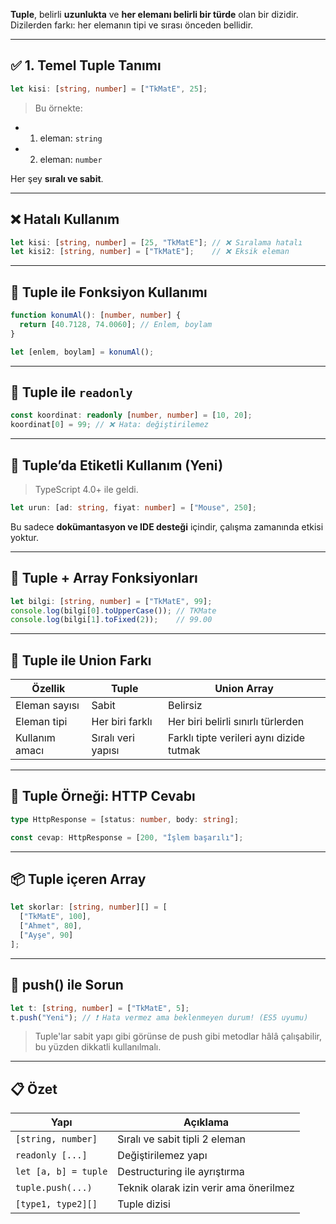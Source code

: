 
**Tuple**, belirli **uzunlukta** ve **her elemanı belirli bir türde** olan bir dizidir. Dizilerden farkı: her elemanın tipi ve sırası önceden bellidir.

---

## ✅ 1. Temel Tuple Tanımı

```ts
let kisi: [string, number] = ["TkMatE", 25];
```

> Bu örnekte:

- 1. eleman: `string`
- 2. eleman: `number`

Her şey **sıralı ve sabit**.

---

## ❌ Hatalı Kullanım

```ts
let kisi: [string, number] = [25, "TkMatE"]; // ❌ Sıralama hatalı
let kisi2: [string, number] = ["TkMatE"];    // ❌ Eksik eleman
```

---

## 🧪 Tuple ile Fonksiyon Kullanımı

```ts
function konumAl(): [number, number] {
  return [40.7128, 74.0060]; // Enlem, boylam
}

let [enlem, boylam] = konumAl();
```

---

## 🧩 Tuple ile `readonly`

```ts
const koordinat: readonly [number, number] = [10, 20];
koordinat[0] = 99; // ❌ Hata: değiştirilemez
```

---

## 📌 Tuple’da Etiketli Kullanım (Yeni)

> TypeScript 4.0+ ile geldi.

```ts
let urun: [ad: string, fiyat: number] = ["Mouse", 250];
```

Bu sadece **dokümantasyon ve IDE desteği** içindir, çalışma zamanında etkisi yoktur.

---

## 🔄 Tuple + Array Fonksiyonları

```ts
let bilgi: [string, number] = ["TkMatE", 99];
console.log(bilgi[0].toUpperCase()); // TKMate
console.log(bilgi[1].toFixed(2));    // 99.00
```

---

## 🧠 Tuple ile Union Farkı

|Özellik|Tuple|Union Array|
|---|---|---|
|Eleman sayısı|Sabit|Belirsiz|
|Eleman tipi|Her biri farklı|Her biri belirli sınırlı türlerden|
|Kullanım amacı|Sıralı veri yapısı|Farklı tipte verileri aynı dizide tutmak|

---

## 🧱 Tuple Örneği: HTTP Cevabı

```ts
type HttpResponse = [status: number, body: string];

const cevap: HttpResponse = [200, "İşlem başarılı"];
```

---

## 📦 Tuple içeren Array

```ts
let skorlar: [string, number][] = [
  ["TkMatE", 100],
  ["Ahmet", 80],
  ["Ayşe", 90]
];
```

---

## 🚫 push() ile Sorun

```ts
let t: [string, number] = ["TkMatE", 5];
t.push("Yeni"); // ❗ Hata vermez ama beklenmeyen durum! (ES5 uyumu)
```

> Tuple'lar sabit yapı gibi görünse de push gibi metodlar hâlâ çalışabilir, bu yüzden dikkatli kullanılmalı.

---

## 📋 Özet

|Yapı|Açıklama|
|---|---|
|`[string, number]`|Sıralı ve sabit tipli 2 eleman|
|`readonly [...]`|Değiştirilemez yapı|
|`let [a, b] = tuple`|Destructuring ile ayrıştırma|
|`tuple.push(...)`|Teknik olarak izin verir ama önerilmez|
|`[type1, type2][]`|Tuple dizisi|
